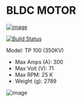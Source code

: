 # BLDC MOTOR

[![image](https://user-images.githubusercontent.com/34621440/94372968-ae700180-00c7-11eb-9615-8c392adeffb1.png)](https://www.tppowerusa.com/tp-100-350kv)

[![Build Status](https://travis-ci.org/joemccann/dillinger.svg?branch=master)](https://travis-ci.org/joemccann/dillinger)

Model: TP 100 (350KV)
  - Max Amps (A): 300
  - Max Volt (V): 71
  - Max RPM: 25 K
  - Weight (g): 2789
  
![image](https://user-images.githubusercontent.com/34621440/94373107-b8decb00-00c8-11eb-9041-5a9f5be8c369.png)
